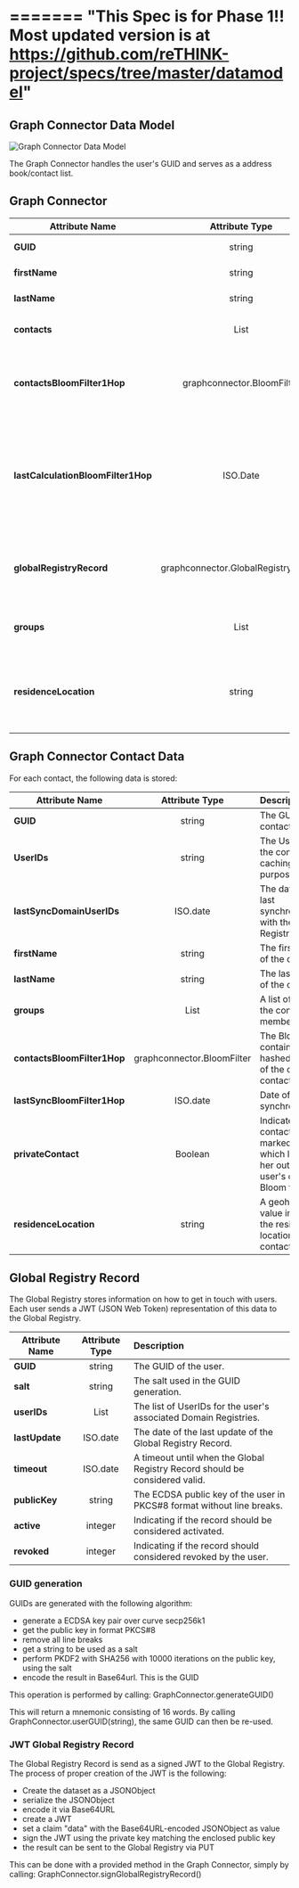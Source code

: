 =======
"This Spec is for Phase 1!! Most updated version is at https://github.com/reTHINK-project/specs/tree/master/datamodel"
==========
Graph Connector Data Model
--------------------

![Graph Connector Data Model](Graph-Connector-Data-Model.png)

The Graph Connector handles the user's GUID and serves as a address book/contact list.


## Graph Connector

| **Attribute Name**   | **Attribute Type**        | **Description**     |
|----------------------|:-------------------------:|:--------------------------------------------------------------------------------------------------------|
| **GUID**             |          string           | The user's GUID. |
| **firstName**        |          string           | The user's first name. |
| **lastName**         |          string           | The user's last name. |
| **contacts**         | List<GraphConnectorContactData> | The list of contacts of the user. |
| **contactsBloomFilter1Hop** | graphconnector.BloomFilter | Bloom filter containing the hashed GUIDs of the user's contacts. |
| **lastCalculationBloomFilter1Hop** | ISO.Date    | Date of the last calculation of the Bloom filter containing the hashed GUID of the user's contacts. |
| **globalRegistryRecord** | graphconnector.GlobalRegistryRecord | Object containing all data stored in the Global Registry. |
| **groups**           |    List<string>           | A list of groups the user is member of. |
| **residenceLocation** |    string                | A geohash value indicating the residence location of the contact. |


## Graph Connector Contact Data
For each contact, the following data is stored:

| **Attribute Name**      | **Attribute Type** | **Description**        |
|-------------------------|:------------------:|:------------------------------------------------------------------------------------|
| **GUID**                |       string       | The GUID of the contact. |
| **UserIDs**             |       string       | The UserIDs of the contact. For caching purposes. |
| **lastSyncDomainUserIDs** |     ISO.date     | The date of the last synchronization with the Global Registry. |
| **firstName**           |       string       | The first name of the contact. |
| **lastName**            |       string       | The last name of the contact. |
| **groups**              |    List<string>    | A list of groups the contact is member of. |
| **contactsBloomFilter1Hop** | graphconnector.BloomFilter | The Bloom filter containing the hashed GUIDs of the contact's contact's. |
| **lastSyncBloomFilter1Hop** | ISO.date       | Date of the last synchronization. |
| **privateContact**      |    Boolean         | Indicates if the contact is marked private which leaves her out of the user's contacts Bloom filter. |
| **residenceLocation**   |    string          | A geohash value indicating the residence location of the contact. |


## Global Registry Record
The Global Registry stores information on how to get in touch with users.
Each user sends a JWT (JSON Web Token) representation of this data to the Global Registry.

| **Attribute Name**      | **Attribute Type** | **Description**        |
|-------------------------|:------------------:|:------------------------------------------------------------------------------------|
| **GUID**                |       string       | The GUID of the user. |
| **salt**                |       string       | The salt used in the GUID generation. |
| **userIDs**             |   List<string>     | The list of UserIDs for the user's associated Domain Registries. |
| **lastUpdate**          |      ISO.date      | The date of the last update of the Global Registry Record. |
| **timeout**             |      ISO.date      | A timeout until when the Global Registry Record should be considered valid. |
| **publicKey**           |      string        | The ECDSA public key of the user in PKCS#8 format without line breaks. |
| **active**              |      integer       | Indicating if the record should be considered activated. |
| **revoked**             |      integer       | Indicating if the record should considered revoked by the user. |


### GUID generation

GUIDs are generated with the following algorithm:

* generate a ECDSA key pair over curve secp256k1
* get the public key in format PKCS#8
* remove all line breaks
* get a string to be used as a salt
* perform PKDF2 with SHA256 with 10000 iterations on the public key, using the salt
* encode the result in Base64url. This is the GUID

This operation is performed by calling:
GraphConnector.generateGUID()

This will return a mnemonic consisting of 16 words.
By calling GraphConnector.userGUID(string), the same GUID can then be re-used.


### JWT Global Registry Record

The Global Registry Record is send as a signed JWT to the Global Registry.
The process of proper creation of the JWT is the following:

* Create the dataset as a JSONObject
* serialize the JSONObject
* encode it via Base64URL
* create a JWT
* set a claim "data" with the Base64URL-encoded JSONObject as value
* sign the JWT using the private key matching the enclosed public key
* the result can be sent to the Global Registry via PUT

This can be done with a provided method in the Graph Connector, simply by calling:
GraphConnector.signGlobalRegistryRecord()
